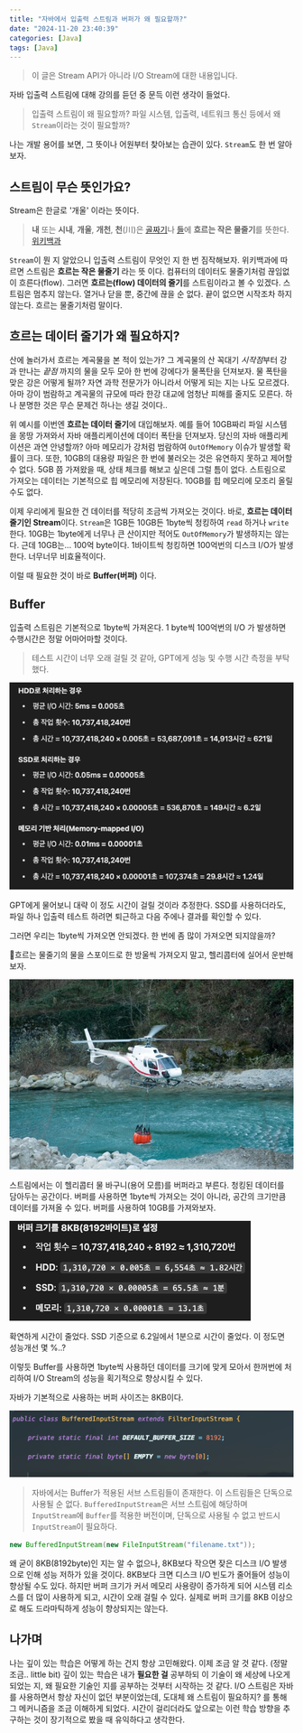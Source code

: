 ```yaml
---
title: "자바에서 입출력 스트림과 버퍼가 왜 필요할까?"
date: "2024-11-20 23:40:39"
categories: [Java]
tags: [Java]
---
```


> 이 글은 Stream API가 아니라 I/O Stream에 대한 내용입니다.

자바 입출력 스트림에 대해 강의를 듣던 중 문득 이런 생각이 들었다.

> 입출력 스트림이 왜 필요할까? 파일 시스템, 입출력, 네트워크 통신 등에서  왜 `Stream`이라는 것이 필요할까?


나는 개발 용어를 보면, 그 뜻이나 어원부터 찾아보는 습관이 있다. `Stream`도 한 번 알아보자.

## 스트림이 무슨 뜻인가요?
Stream은 한글로 '개울' 이라는 뜻이다. 
> **내** 또는 **시내**, **개울**, **개천**, **천**(川)은 [골짜기](https://ko.wikipedia.org/wiki/%EA%B3%A8%EC%A7%9C%EA%B8%B0 "골짜기")나 [들](https://ko.wikipedia.org/wiki/%EB%93%A4 "들")에 **흐르는 작은 물줄기**를 뜻한다. [위키백과](https://ko.wikipedia.org/wiki/%EB%82%B4)

`Stream`이 뭔 지 알았으니 입출력 스트림이 무엇인 지 한 번 짐작해보자. 위키백과에 따르면 스트림은 **흐르는 작은 물줄기** 라는 뜻 이다. 컴퓨터의 데이터도 물줄기처럼 끊임없이 흐른다(flow). 그러면 **흐르는(flow) 데이터의 줄기**를 스트림이라고 볼 수 있겠다.
스트림은 멈추지 않는다. 열거나 닫을 뿐, 중간에 끊을 순 없다. 끝이 없으면 시작조차 하지 않는다. 흐르는 물줄기처럼 말이다.

## 흐르는 데이터 줄기가 왜 필요하지?
산에 놀러가서 흐르는 계곡물을 본 적이 있는가? 그 계곡물의 산 꼭대기 *시작점*부터 강과 만나는 *끝점* 까지의 물을 모두 모아 한 번에 강에다가 물폭탄을 던져보자. 물 폭탄을 맞은 강은 어떻게 될까? 자연 과학 전문가가 아니라서 어떻게 되는 지는 나도 모르겠다. 아마 강이 범람하고 계곡물의 규모에 따라 한강 대교에 엄청난 피해를 줄지도 모른다. 하나 분명한 것은 무슨 문제건 하나는 생길 것이다..

위 예시를 이번엔 **흐르는 데이터 줄기**에 대입해보자. 예를 들어 10GB짜리 파일 시스템을 몽땅 가져와서 자바 애플리케이션에 데이터 폭탄을 던져보자. 당신의 자바 애플리케이션은 과연 안녕할까?
아마 메모리가 강처럼 범람하여 `OutOfMemory` 이슈가 발생할 확률이 크다. 또한, 10GB의 대용량 파일은 한 번에 불러오는 것은 유연하지 못하고 제어할 수 없다. 5GB 쯤 가져왔을 때, 상태 체크를 해보고 싶은데 그럴 틈이 없다.
스트림으로 가져오는 데이터는 기본적으로 힙 메모리에 저장된다. 10GB를 힙 메모리에 모조리 올릴 수도 없다.

이제 우리에게 필요한 건 데이터를 적당히 조금씩 가져오는 것이다. 바로, **흐르는 데이터 줄기인 Stream**이다. `Stream`은 1GB든 10GB든 1byte씩 청킹하여 `read` 하거나 `write`한다. 10GB는 1byte에게 너무나 큰 산이지만 적어도 `OutOfMemory`가 발생하지는 않는다.
근데 10GB는... 100억 byte이다. 1바이트씩 청킹하면 100억번의 디스크 I/O가 발생한다. 너무너무 비효율적이다.

이럴 때 필요한 것이 바로 **Buffer(버퍼)** 이다.

## Buffer
입출력 스트림은 기본적으로 1byte씩 가져온다. 1 byte씩 100억번의 I/O 가 발생하면 수행시간은 정말 어마어마할 것이다.

> 테스트 시간이 너무 오래 걸릴 것 같아, GPT에게 성능 및 수행 시간 측정을 부탁했다.

![image](/assets/img/2024-11-20-자바에서-입출력-스트림과-버퍼가-왜-필요할까/Pasted-image-20241120230606.png)

GPT에게 물어보니 대략 이 정도 시간이 걸릴 것이라 추정한다.
SSD를 사용하더라도, 파일 하나 입출력 테스트 하려면 퇴근하고 다음 주에나 결과를 확인할 수 있다.

그러면 우리는 1byte씩 가져오면 안되겠다. 한 번에 좀 많이 가져오면 되지않을까?

흐르는 물줄기의 물을 스포이드로 한 방울씩 가져오지 말고, 헬리콥터에 실어서 운반해보자.

![image](/assets/img/2024-11-20-자바에서-입출력-스트림과-버퍼가-왜-필요할까/Pasted-image-20241120231629.png)

스트림에서는 이 헬리콥터 물 바구니(용어 모름)를 버퍼라고 부른다. 청킹된 데이터를 담아두는 공간이다. 버퍼를 사용하면 1byte씩 가져오는 것이 아니라, 공간의 크기만큼 데이터를 가져올 수 있다. 버퍼를 사용하여 10GB를 가져와보자.

![image](/assets/img/2024-11-20-자바에서-입출력-스트림과-버퍼가-왜-필요할까/Pasted-image-20241120233841.png)

확연하게 시간이 줄었다. SSD 기준으로 6.2일에서 1분으로 시간이 줄었다. 이 정도면 성능개선 몇 %..?

이렇듯 Buffer를 사용하면 1byte씩 사용하던 데이터를 크기에 맞게 모아서 한꺼번에 처리하여 I/O Stream의 성능을 획기적으로 향상시킬 수 있다.

자바가 기본적으로 사용하는 버퍼 사이즈는 8KB이다.

![image](/assets/img/2024-11-20-자바에서-입출력-스트림과-버퍼가-왜-필요할까/Pasted-image-20241120232050.png)

> 자바에서는 Buffer가 적용된 서브 스트림들이 존재한다. 이 스트림들은 단독으로 사용될 순 없다. `BufferedInputStream`은 서브 스트림에 해당하며 `InputStream`에 `Buffer`를 적용한 버전이며, 단독으로 사용될 수 없고 반드시 `InputStream`이 필요하다.

```java
new BufferedInputStream(new FileInputStream("filename.txt"));
```

왜 굳이 8KB(8192byte)인 지는 알 수 없으나, 8KB보다 작으면 잦은 디스크 I/O 발생으로 인해 성능 저하가 있을 것이다. 8KB보다 크면 디스크 I/O 빈도가 줄어들어 성능이 향상될 수도 있다. 하지만 버퍼 크기가 커서 메모리 사용량이 증가하게 되어 시스템 리소스를 더 많이 사용하게 되고, 시간이 오래 걸릴 수 있다. 실제로 버퍼 크기를 8KB 이상으로 해도 드라마틱하게 성능이 향상되지는 않는다.

## 나가며
나는 깊이 있는 학습은 어떻게 하는 건지 항상 고민해왔다. 이제 조금 알 것 같다. (정말 조금.. little bit)
깊이 있는 학습은 내가 **필요한 걸** 공부하되 이 기술이 왜 세상에 나오게 되었는 지, 왜 필요한 기술인 지를 공부하는 것부터 시작하는 것 같다. I/O 스트림은 자바를 사용하면서 항상 자신이 없던 부분이었는데, 도대체 왜 스트림이 필요하지? 를 통해 그 메커니즘을 조금 이해하게 되었다. 시간이 걸리더라도 앞으로는 이런 학습 방향을 추구하는 것이 장기적으로 봤을 때 유익하다고 생각한다.
